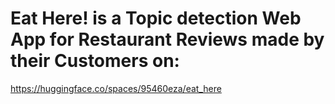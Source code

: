 # Eat Here! is a Topic detection Web App for Restaurant Reviews made by their Customers on: 

https://huggingface.co/spaces/95460eza/eat_here



